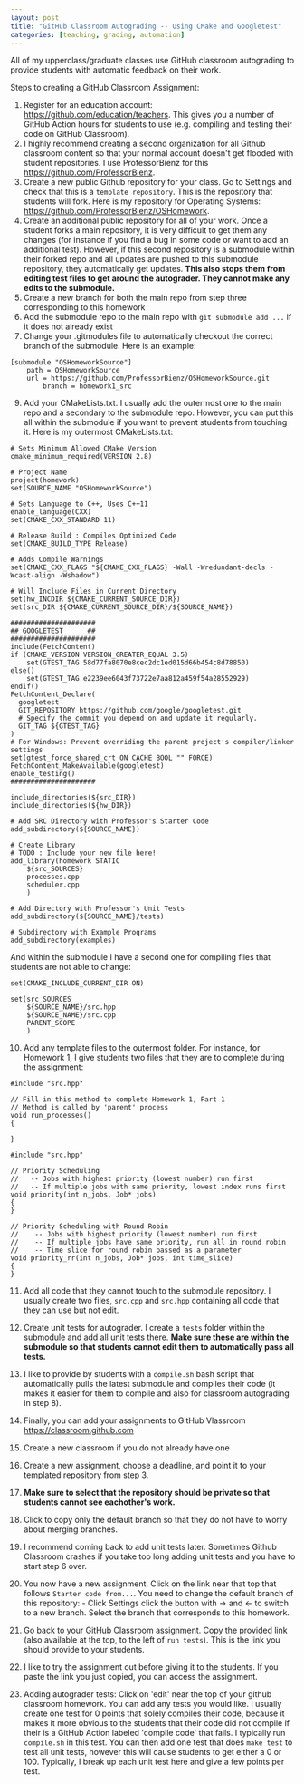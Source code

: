 ```yaml
---
layout: post
title: "GitHub Classroom Autograding -- Using CMake and Googletest"
categories: [teaching, grading, automation]
---
```


All of my upperclass/graduate classes use GitHub classroom autograding to provide students with automatic feedback on their work.  

Steps to creating a GitHub Classroom Assignment:
1. Register for an education account: https://github.com/education/teachers.  This gives you a number of GitHub Action hours for students to use (e.g. compiling and testing their code on GitHub Classroom).  
2. I highly recommend creating a second organization for all Github classroom content so that your normal account doesn't get flooded with student repositories.  I use ProfessorBienz for this https://github.com/ProfessorBienz.
3. Create a new public Github repository for your class.  Go to Settings and check that this is a `template repository`.  This is the repository that students will fork.  Here is my repository for Operating Systems: https://github.com/ProfessorBienz/OSHomework.
4. Create an additional public repository for all of your work.  Once a student forks a main repository, it is very difficult to get them any changes (for instance if you find a bug in some code or want to add an additional test).  However, if this second repository is a submodule within their forked repo and all updates are pushed to this submodule repository, they automatically get updates.  **This also stops them from editing test files to get around the autograder.  They cannot make any edits to the submodule.**
6. Create a new branch for both the main repo from step three corresponding to this homework
7. Add the submodule repo to the main repo with `git submodule add ...` if it does not already exist
8. Change your .gitmodules file to automatically checkout the correct branch of the submodule.  Here is an example:

```
[submodule "OSHomeworkSource"]
	path = OSHomeworkSource
	url = https://github.com/ProfessorBienz/OSHomeworkSource.git
        branch = homework1_src
```

9. Add your CMakeLists.txt.  I usually add the outermost one to the main repo and a secondary to the submodule repo.  However, you can put this all within the submodule if you want to prevent students from touching it.  Here is my outermost CMakeLists.txt:

```
# Sets Minimum Allowed CMake Version 
cmake_minimum_required(VERSION 2.8)

# Project Name 
project(homework)
set(SOURCE_NAME "OSHomeworkSource")

# Sets Language to C++, Uses C++11
enable_language(CXX)
set(CMAKE_CXX_STANDARD 11)

# Release Build : Compiles Optimized Code
set(CMAKE_BUILD_TYPE Release)

# Adds Compile Warnings
set(CMAKE_CXX_FLAGS "${CMAKE_CXX_FLAGS} -Wall -Wredundant-decls -Wcast-align -Wshadow")

# Will Include Files in Current Directory
set(hw_INCDIR ${CMAKE_CURRENT_SOURCE_DIR})
set(src_DIR ${CMAKE_CURRENT_SOURCE_DIR}/${SOURCE_NAME})

##################### 
## GOOGLETEST      ##
#####################
include(FetchContent)
if (CMAKE_VERSION VERSION_GREATER_EQUAL 3.5)
    set(GTEST_TAG 58d77fa8070e8cec2dc1ed015d66b454c8d78850)
else()
    set(GTEST_TAG e2239ee6043f73722e7aa812a459f54a28552929)
endif()
FetchContent_Declare(
  googletest
  GIT_REPOSITORY https://github.com/google/googletest.git
  # Specify the commit you depend on and update it regularly.
  GIT_TAG ${GTEST_TAG} 
)
# For Windows: Prevent overriding the parent project's compiler/linker settings
set(gtest_force_shared_crt ON CACHE BOOL "" FORCE)
FetchContent_MakeAvailable(googletest)
enable_testing()
#####################

include_directories(${src_DIR})
include_directories(${hw_DIR})

# Add SRC Directory with Professor's Starter Code
add_subdirectory(${SOURCE_NAME})

# Create Library
# TODO : Include your new file here!
add_library(homework STATIC
    ${src_SOURCES}
    processes.cpp
    scheduler.cpp
    )

# Add Directory with Professor's Unit Tests
add_subdirectory(${SOURCE_NAME}/tests)

# Subdirectory with Example Programs
add_subdirectory(examples)
```

And within the submodule I have a second one for compiling files that students are not able to change:

```
set(CMAKE_INCLUDE_CURRENT_DIR ON)

set(src_SOURCES
    ${SOURCE_NAME}/src.hpp
    ${SOURCE_NAME}/src.cpp
    PARENT_SCOPE
    )
```


10. Add any template files to the outermost folder.  For instance, for Homework 1, I give students two files that they are to complete during the assignment:

```
#include "src.hpp"

// Fill in this method to complete Homework 1, Part 1
// Method is called by 'parent' process
void run_processes()
{

}
```

```
#include "src.hpp"

// Priority Scheduling 
//   -- Jobs with highest priority (lowest number) run first
//   -- If multiple jobs with same priority, lowest index runs first
void priority(int n_jobs, Job* jobs)
{
}

// Priority Scheduling with Round Robin 
//    -- Jobs with highest priority (lowest number) run first
//    -- If multiple jobs have same priority, run all in round robin 
//    -- Time slice for round robin passed as a parameter
void priority_rr(int n_jobs, Job* jobs, int time_slice)
{
}
```

11. Add all code that they cannot touch to the submodule repository.  I usually create two files, `src.cpp` and `src.hpp` containing all code that they can use but not edit.
12. Create unit tests for autograder.  I create a `tests` folder within the submodule and add all unit tests there.  **Make sure these are within the submodule so that students cannot edit them to automatically pass all tests.**
13. I like to provide by students with a `compile.sh` bash script that automatically pulls the latest submodule and compiles their code (it makes it easier for them to compile and also for classroom autograding in step 8).

14. Finally, you can add your assignments to GitHub Vlassroom https://classroom.github.com
15. Create a new classroom if you do not already have one
16. Create a new assignment, choose a deadline, and point it to your templated repository from step 3. 
17. **Make sure to select that the repository should be private so that students cannot see eachother's work.**
18. Click to copy only the default branch so that they do not have to worry about merging branches.
19. I recommend coming back to add unit tests later.  Sometimes Github Classroom crashes if you take too long adding unit tests and you have to start step 6 over.
20. You now have a new assignment.  Click on the link near that top that follows `Starter code from...`.  You need to change the default branch of this repository:
        - Click Settings click the button with -> and <- to switch to a new branch.  Select the branch that corresponds to this homework.
21. Go back to your GitHub Classroom assignment.  Copy the provided link (also available at the top, to the left of `run tests`).  This is the link you should provide to your students.

22. I like to try the assignment out before giving it to the students.  If you paste the link you just copied, you can access the assignment.

23. Adding autograder tests: Click on 'edit' near the top of your github classroom homework.  You can add any tests you would like.  I usually create one test for 0 points that solely compiles their code, because it makes it more obvious to the students that their code did not compile if their is a GitHub Action labeled 'compile code' that fails.  I typically run `compile.sh` in this test.  You can then add one test that does `make test` to test all unit tests, however this will cause students to get either a 0 or 100.  Typically, I break up each unit test here and give a few points per test. 
